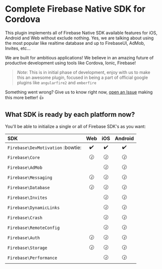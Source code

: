 # Complete Firebase Native SDK for Cordova

This plugin implements all of Firebase Native SDK available features for iOS, Android and Web without exclude nothing. Yes, we are talking about using the most popular like realtime database and up to FirebaseUI, AdMob, Invites, etc...

We are built for ambitious applications! We believe in an amazing future of productive development using tools like Cordova, Ionic, Firebase!

>*Note*: This is in initial phase of development, enjoy with us to make this an awesome plugin, focused in being a part of official google plugins like `angularfire2` and `emberfire`

Something went wrong? Give us to know right now, [open an Issue](issues/new) making this more better! :+1:

## What SDK is ready by each platform now?

You'll be able to initialize a single or all of Firebase SDK's as you want:

| SDK                                           | Web                | iOS                 | Android             |
|:----------------------------------------------|:------------------:|:-------------------:|:-------------------:|
| `Firebase\DevMotivation` :bowtie:             |:heavy_check_mark:  |:heavy_check_mark:   |:heavy_check_mark:   |
| `Firebase\Core`                               | :clock230:         |:clock230:           | :clock230:          |
| `Firebase\AdMob`                              |                    |:clock230:           | :clock230:          |
| `Firebase\Messaging`                          |:clock230:          |:clock230:           | :clock230:          |
| `Firebase\Database`                           |:clock230:          |:clock230:           | :clock230:          |
| `Firebase\Invites`                            |                    |:clock230:           | :clock230:          |
| `Firebase\DynamicLinks`                       |                    |:clock230:           | :clock230:          |
| `Firebase\Crash`                              |                    |:clock230:           | :clock230:          |
| `Firebase\RemoteConfig`                       |                    |:clock230:           | :clock230:          |
| `Firebase\Auth`                               |:clock230:          |:clock230:           | :clock230:          |
| `Firebase\Storage`                            |:clock230:          |:clock230:           | :clock230:          |
| `Firebase\Performance`                        |                    |:clock230:           | :clock230:          |

